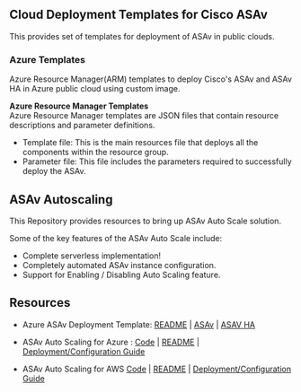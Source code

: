 ## Cloud Deployment Templates for Cisco ASAv

This provides set of templates for deployment of ASAv in public clouds.

### Azure Templates

Azure Resource Manager(ARM) templates to deploy Cisco's ASAv and ASAv HA in Azure public cloud using custom image.

**Azure Resource Manager Templates**<br>
Azure Resource Manager templates are JSON files that contain resource descriptions and parameter definitions.
* Template file: This is the main resources file that deploys all the components within the resource group.
* Parameter file: This file includes the parameters required to successfully deploy the ASAv.

## ASAv Autoscaling

This Repository provides resources to bring up ASAv Auto Scale solution.

Some of the key features of the ASAv Auto Scale include:

* Complete serverless implementation!
* Completely automated ASAv instance configuration.
* Support for Enabling / Disabling Auto Scaling feature.

## Resources

* Azure ASAv Deployment Template: [README](deployment-templates/azure/README.md) | [ASAv](deployment-templates/azure/ASAv9.14/asav/README.md)  |   [ASAV HA](deployment-templates/azure/ASAv9.14/asav-ha/README.md)

* ASAv Auto Scaling for Azure : [Code](autoscale/azure/ASAv9.15/)     |     [README](autoscale/azure/ASAv9.15/README.md)     |     [Deployment/Configuration Guide](autoscale/azure/ASAv9.15/asav_azure_autoscale_v915.pdf)

* ASAv Auto Scaling for AWS [Code](autoscale/aws/ASAv9.15/)     |     [README](autoscale/aws/ASAv9.15/README.md)     |     [Deployment/Configuration Guide](autoscale/aws/ASAv9.15/asav_aws_autoscale_v915.pdf)
